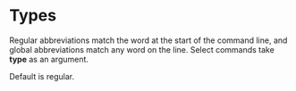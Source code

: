 # Types

Regular abbreviations match the word at the start of the command line, and global abbreviations match any word on the line. Select commands take **type** as an argument.

Default is regular.
